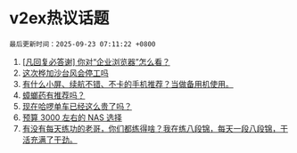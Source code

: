 # v2ex热议话题

`最后更新时间：2025-09-23 07:11:22 +0800`

1. [[凡回复必答谢] 你对“企业浏览器”怎么看？](https://www.v2ex.com/t/1160988)
1. [这次桦加沙台风会停工吗](https://www.v2ex.com/t/1160932)
1. [有什么小屏、续航不错、不卡的手机推荐？当做备用机使用。](https://www.v2ex.com/t/1161004)
1. [蟑螂药有推荐吗？](https://www.v2ex.com/t/1160923)
1. [现在哈啰单车已经这么贵了吗？](https://www.v2ex.com/t/1160949)
1. [预算 3000 左右的 NAS 选择](https://www.v2ex.com/t/1160927)
1. [有没有每天练功的老哥，你们都练得啥？我在练八段锦，每天一段八段锦，干活充满了干劲。](https://www.v2ex.com/t/1160971)

